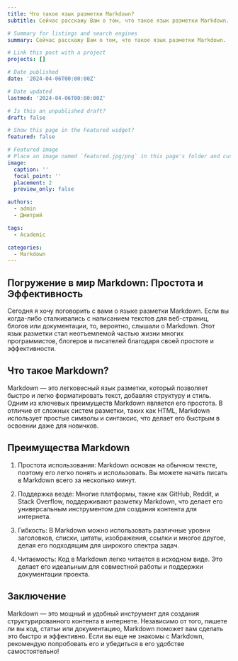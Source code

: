 ```yaml
---
title: Что такое язык разметки Markdown?
subtitle: Сейчас расскажу Вам о том, что такое язык разметки Markdown.

# Summary for listings and search engines
summary: Сейчас расскажу Вам о том, что такое язык разметки Markdown.

# Link this post with a project
projects: []

# Date published
date: '2024-04-06T00:00:00Z'

# Date updated
lastmod: '2024-04-06T00:00:00Z'

# Is this an unpublished draft?
draft: false

# Show this page in the Featured widget?
featured: false

# Featured image
# Place an image named `featured.jpg/png` in this page's folder and customize its options here.
image:
  caption: ''
  focal_point: ''
  placement: 2
  preview_only: false

authors:
  - admin
  - Дмитрий

tags:
  - Academic

categories:
  - Markdown
---
```


## Погружение в мир Markdown: Простота и Эффективность

Сегодня я хочу поговорить с вами о языке разметки Markdown. Если вы когда-либо сталкивались с написанием текстов для веб-страниц, блогов или документации, то, вероятно, слышали о Markdown. Этот язык разметки стал неотъемлемой частью жизни многих программистов, блогеров и писателей благодаря своей простоте и эффективности.

## Что такое Markdown?


Markdown — это легковесный язык разметки, который позволяет быстро и легко форматировать текст, добавляя структуру и стиль. Одним из ключевых преимуществ Markdown является его простота. В отличие от сложных систем разметки, таких как HTML, Markdown использует простые символы и синтаксис, что делает его быстрым в освоении даже для новичков.

## Преимущества Markdown

1. Простота использования: Markdown основан на обычном тексте, поэтому его легко понять и использовать. Вы можете начать писать в Markdown всего за несколько минут.

2. Поддержка везде: Многие платформы, такие как GitHub, Reddit, и Stack Overflow, поддерживают разметку Markdown, что делает его универсальным инструментом для создания контента для интернета.

3. Гибкость: В Markdown можно использовать различные уровни заголовков, списки, цитаты, изображения, ссылки и многое другое, делая его подходящим для широкого спектра задач.

4. Читаемость: Код в Markdown легко читается в исходном виде. Это делает его идеальным для совместной работы и поддержки документации проекта.

## Заключение


Markdown — это мощный и удобный инструмент для создания структурированного контента в интернете. Независимо от того, пишете ли вы код, статьи или документацию, Markdown поможет вам сделать это быстро и эффективно. Если вы еще не знакомы с Markdown, рекомендую попробовать его и убедиться в его удобстве самостоятельно!

